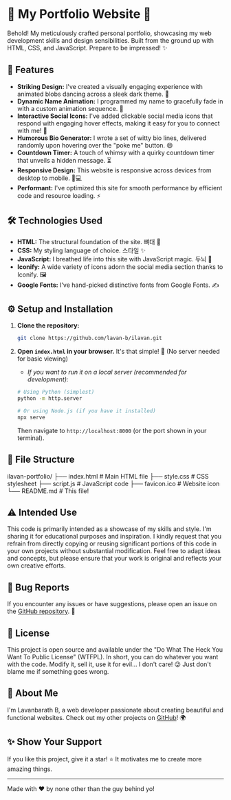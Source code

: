 # 🚀 My Portfolio Website 🎨

Behold! My meticulously crafted personal portfolio, showcasing my web development skills and design sensibilities.  Built from the ground up with HTML, CSS, and JavaScript. Prepare to be impressed! ✨

## 🌟 Features

*   **Striking Design:** I've created a visually engaging experience with animated blobs dancing across a sleek dark theme. 🖤
*   **Dynamic Name Animation:** I programmed my name to gracefully fade in with a custom animation sequence. 🤩
*   **Interactive Social Icons:** I've added clickable social media icons that respond with engaging hover effects, making it easy for you to connect with me! 🔗
*   **Humorous Bio Generator:** I wrote a set of witty bio lines, delivered randomly upon hovering over the "poke me" button. 😄
*   **Countdown Timer:** A touch of whimsy with a quirky countdown timer that unveils a hidden message. ⏳
*   **Responsive Design:** This website is responsive across devices from desktop to mobile. 📱💻
*   **Performant:** I've optimized this site for smooth performance by efficient code and resource loading. ⚡

## 🛠️ Technologies Used

*   **HTML:**  The structural foundation of the site. 뼈대 🧱
*   **CSS:**  My styling language of choice. 스타일 ✨
*   **JavaScript:**  I breathed life into this site with JavaScript magic. 두뇌 🧠
*   **Iconify:**  A wide variety of icons adorn the social media section thanks to Iconify. 🖼️
*   **Google Fonts:** I've hand-picked distinctive fonts from Google Fonts. ✍️

## ⚙️ Setup and Installation

1.  **Clone the repository:**
    ```bash
    git clone https://github.com/lavan-b/ilavan.git
    ```

2.  **Open `index.html` in your browser.** It's that simple! 🎉 (No server needed for basic viewing)

    *   _If you want to run it on a local server (recommended for development):_

    ```bash
    # Using Python (simplest)
    python -m http.server

    # Or using Node.js (if you have it installed)
    npx serve
    ```

    Then navigate to `http://localhost:8000` (or the port shown in your terminal).

## 📁 File Structure

ilavan-portfolio/
├── index.html # Main HTML file
├── style.css # CSS stylesheet
├── script.js # JavaScript code
├── favicon.ico # Website icon
└── README.md # This file!

## ⚠️ Intended Use

This code is primarily intended as a showcase of my skills and style. I'm sharing it for educational purposes and inspiration.  I kindly request that you refrain from directly copying or reusing significant portions of this code in your own projects without substantial modification. Feel free to adapt ideas and concepts, but please ensure that your work is original and reflects your own creative efforts.

## 🐛 Bug Reports

If you encounter any issues or have suggestions, please open an issue on the [GitHub repository](https://github.com/lavan-b/ilavan/issues). 🐞

## 📜 License

This project is open source and available under the "Do What The Heck You Want To Public License" (WTFPL). In short, you can do whatever you want with the code. Modify it, sell it, use it for evil... I don't care! 😜 Just don't blame me if something goes wrong.

## 🙋 About Me

I'm Lavanbarath B, a web developer passionate about creating beautiful and functional websites.  Check out my other projects on [GitHub](https://github.com/lavan-b)! 🌍

## ✨ Show Your Support

If you like this project, give it a star! ⭐ It motivates me to create more amazing things.

---

Made with ❤️ by none other than the guy behind yo!
